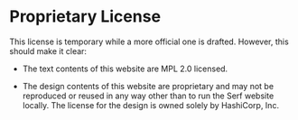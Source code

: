 # Proprietary License

This license is temporary while a more official one is drafted. However,
this should make it clear:

* The text contents of this website are MPL 2.0 licensed.

* The design contents of this website are proprietary and may not be reproduced
  or reused in any way other than to run the Serf website locally. The license
  for the design is owned solely by HashiCorp, Inc.
